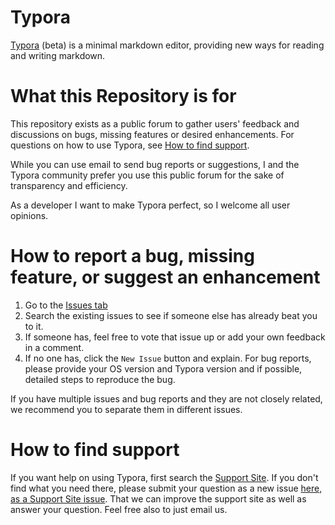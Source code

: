 # Typora

[Typora](http://typora.io) (beta) is a minimal markdown editor, providing new ways for reading and writing markdown.

# What this Repository is for

This repository exists as a public forum to gather users' feedback and discussions on bugs, missing features or desired enhancements. For questions on how to use Typora, see [How to find support](#how-to-find-support).

While you can use email to send bug reports or suggestions, I and the Typora community prefer you use this public forum for the sake of transparency and efficiency.  

As a developer I want to make Typora perfect, so I welcome all user opinions.

# How to report a bug, missing feature, or suggest an enhancement

1. Go to the [Issues tab](https://github.com/typora/typora-issues/issues)
2. Search the existing issues to see if someone else has already beat you to it. 
3. If someone has, feel free to vote that issue up or add your own feedback in a comment.
4. If no one has, click the `New Issue` button and explain. For bug reports, please provide your OS version and Typora version and if possible, detailed steps to reproduce the bug.

If you have multiple issues and bug reports and they are not closely related, we recommend you to separate them in different issues.

# How to find support

If you want help on using Typora, first search the [Support Site](http://support.typora.io). If you don't find what you need there, please submit your question as a new issue [here, as a Support Site issue](https://github.com/typora/typora-issues/issues). That we can improve the support site as well as answer your question. 
Feel free also to just email us.


